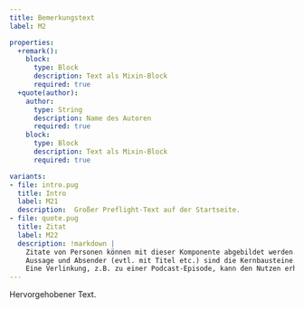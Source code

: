```yaml
---
title: Bemerkungstext
label: M2

properties:
  +remark():
    block:
      type: Block
      description: Text als Mixin-Block
      required: true
  +quote(author):
    author:
      type: String
      description: Name des Autoren
      required: true
    block:
      type: Block
      description: Text als Mixin-Block
      required: true

variants:
- file: intro.pug
  title: Intro
  label: M21
  description:  Großer Preflight-Text auf der Startseite.
- file: quote.pug
  title: Zitat
  label: M22
  description: !markdown |
    Zitate von Personen können mit dieser Komponente abgebildet werden.
    Aussage und Absender (evtl. mit Titel etc.) sind die Kernbausteine.
    Eine Verlinkung, z.B. zu einer Podcast-Episode, kann den Nutzen erhöhen.
---
```

Hervorgehobener Text.

